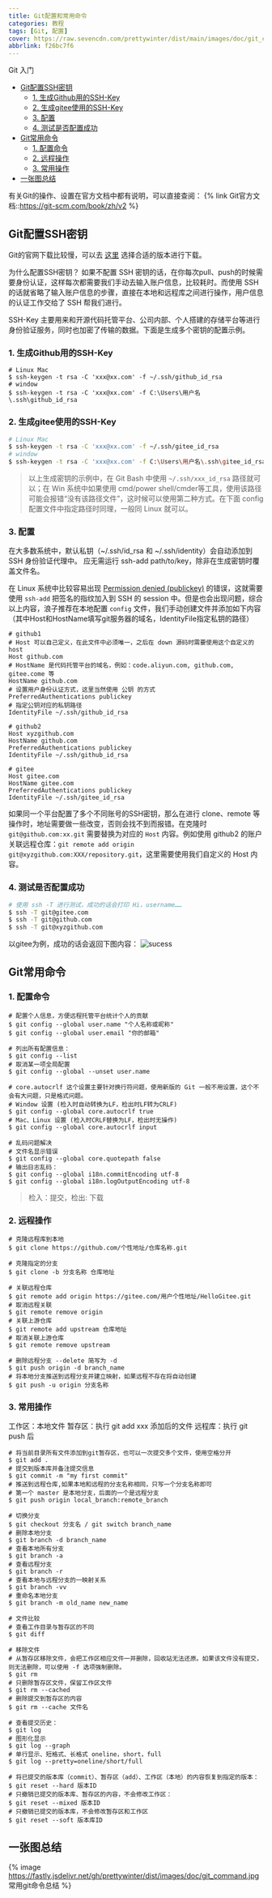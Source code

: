 ```yaml
---
title: Git配置和常用命令
categories: 教程
tags: [Git, 配置]
cover: https://raw.sevencdn.com/prettywinter/dist/main/images/doc/git_command.jpg
abbrlink: f26bc7f6
---
```


Git 入门

<!-- more -->

<!-- @import "[TOC]" {cmd="toc" depthFrom=2 depthTo=3 orderedList=true} -->

<!-- code_chunk_output -->

- [Git配置SSH密钥](#git配置ssh密钥)
  - [1. 生成Github用的SSH-Key](#1-生成github用的ssh-key)
  - [2. 生成gitee使用的SSH-Key](#2-生成gitee使用的ssh-key)
  - [3. 配置](#3-配置)
  - [4. 测试是否配置成功](#4-测试是否配置成功)
- [Git常用命令](#git常用命令)
  - [1. 配置命令](#1-配置命令)
  - [2. 远程操作](#2-远程操作)
  - [3. 常用操作](#3-常用操作)
- [一张图总结](#一张图总结)

<!-- /code_chunk_output -->

有关Git的操作、设置在官方文档中都有说明，可以直接查阅：
{% link Git官方文档::https://git-scm.com/book/zh/v2 %}

## Git配置SSH密钥

Git的官网下载比较慢，可以去 [这里](https://npm.taobao.org/mirrors/git-for-windows/) 选择合适的版本进行下载。

为什么配置SSH密钥？
如果不配置 SSH 密钥的话，在你每次pull、push的时候需要身份认证，这样每次都需要我们手动去输入账户信息，比较耗时。而使用 SSH 的话就省略了输入账户信息的步骤，直接在本地和远程库之间进行操作，用户信息的认证工作交给了 SSH 帮我们进行。

SSH-Key 主要用来和开源代码托管平台、公司内部、个人搭建的存储平台等进行身份验证服务，同时也加密了传输的数据。下面是生成多个密钥的配置示例。

### 1. 生成Github用的SSH-Key

```shell
# Linux Mac
$ ssh-keygen -t rsa -C 'xxx@xx.com' -f ~/.ssh/github_id_rsa
# window
$ ssh-keygen -t rsa -C 'xxx@xx.com' -f C:\Users\用户名\.ssh\github_id_rsa
```

### 2. 生成gitee使用的SSH-Key

```bash
# Linux Mac
$ ssh-keygen -t rsa -C 'xxx@xx.com' -f ~/.ssh/gitee_id_rsa
# window
$ ssh-keygen -t rsa -C 'xxx@xx.com' -f C:\Users\用户名\.ssh\gitee_id_rsa
```

> 以上生成密钥的示例中，在 Git Bash 中使用 `~/.ssh/xxx_id_rsa` 路径就可以；在 Win 系统中如果使用 cmd/power shell/cmder等工具，使用该路径可能会报错“没有该路径文件”，这时候可以使用第二种方式。在下面 config 配置文件中指定路径时同理，一般同 Linux 就可以。

### 3. 配置

在大多数系统中，默认私钥（~/.ssh/id_rsa 和 ~/.ssh/identity）会自动添加到 SSH 身份验证代理中。 应无需运行 ssh-add path/to/key，除非在生成密钥时覆盖文件名。

在 Linux 系统中比较容易出现 [Permission denied (publickey)](https://docs.github.com/cn/authentication/troubleshooting-ssh/error-permission-denied-publickey) 的错误，这就需要使用 `ssh-add` 把签名的指纹加入到 SSH 的 session 中。但是也会出现问题，综合以上内容，浪子推荐在本地配置 `config` 文件，我们手动创建文件并添加如下内容（其中Host和HostName填写git服务器的域名，IdentityFile指定私钥的路径）

```bash{.line-numbers}
# github1
# Host 可以自己定义，在此文件中必须唯一，之后在 down 源码时需要使用这个自定义的 host
Host github.com
# HostName 是代码托管平台的域名，例如：code.aliyun.com, github.com, gitee.come 等
HostName github.com
# 设置用户身份认证方式，这里当然使用 公钥 的方式
PreferredAuthentications publickey
# 指定公钥对应的私钥路径
IdentityFile ~/.ssh/github_id_rsa

# github2
Host xyzgithub.com
HostName github.com
PreferredAuthentications publickey
IdentityFile ~/.ssh/github_id_rsa

# gitee
Host gitee.com
HostName gitee.com
PreferredAuthentications publickey
IdentityFile ~/.ssh/gitee_id_rsa
```

如果同一个平台配置了多个不同账号的SSH密钥，那么在进行 clone、remote 等操作时，地址需要做一些改变，否则会找不到而报错。在克隆时 `git@github.com:xx.git` 需要替换为对应的 `Host` 内容。例如使用 github2 的账户关联远程仓库：`git remote add origin git@xyzgithub.com:XXX/repository.git`，这里需要使用我们自定义的 Host 内容。

### 4. 测试是否配置成功

```bash
# 使用 ssh -T 进行测试，成功的话会打印 Hi，username……
$ ssh -T git@gitee.com
$ ssh -T git@github.com
$ ssh -T git@xyzgithub.com
```

以gitee为例，成功的话会返回下图内容：
![sucess](https://images.gitee.com/uploads/images/2018/0814/170837_4c5ef029_551147.png)

## Git常用命令

### 1. 配置命令

```bash{.line-numbers}
# 配置个人信息，方便远程托管平台统计个人的贡献
$ git config --global user.name "个人名称或昵称"
$ git config --global user.email "你的邮箱"

# 列出所有配置信息：
$ git config --list
# 取消某一项全局配置
$ git config --global --unset user.name

# core.autocrlf 这个设置主要针对换行符问题，使用新版的 Git 一般不用设置，这个不会有大问题，只是格式问题。
# Window 设置 (检入时自动转换为LF，检出时LF转为CRLF)
$ git config --global core.autocrlf true
# Mac、Linux 设置 (检入时CRLF替换为LF，检出时无操作)
$ git config --global core.autocrlf input

# 乱码问题解决
# 文件名显示错误
$ git config --global core.quotepath false
# 输出日志乱码：
$ git config --global i18n.commitEncoding utf-8
$ git config --global i18n.logOutputEncoding utf-8
```

> 检入：提交，检出: 下载

### 2. 远程操作

```bash{.line-numbers}
# 克隆远程库到本地
$ git clone https://github.com/个性地址/仓库名称.git

# 克隆指定的分支
$ git clone -b 分支名称 仓库地址

# 关联远程仓库
$ git remote add origin https://gitee.com/用户个性地址/HelloGitee.git
# 取消远程关联
$ git remote remove origin
# 关联上游仓库
$ git remote add upstream 仓库地址
# 取消关联上游仓库
$ git remote remove upstream

# 删除远程分支 --delete 简写为 -d
$ git push origin -d branch_name
# 将本地分支推送到远程分支并建立映射，如果远程不存在将自动创建
$ git push -u origin 分支名称
```

### 3. 常用操作

工作区：本地文件
暂存区：执行 git add xxx 添加后的文件
远程库：执行 git push 后

```bash{.line-numbers}
# 将当前目录所有文件添加到git暂存区，也可以一次提交多个文件，使用空格分开
$ git add .
# 提交到版本库并备注提交信息
$ git commit -m "my first commit" 
# 推送到远程仓库,如果本地和远程的分支名称相同，只写一个分支名称即可
# 第一个 master 是本地分支，后面的一个是远程分支
$ git push origin local_branch:remote_branch

# 切换分支
$ git checkout 分支名 / git switch branch_name
# 删除本地分支
$ git branch -d branch_name
# 查看本地所有分支
$ git branch -a
# 查看远程分支
$ git branch -r
# 查看本地与远程分支的一映射关系
$ git branch -vv
# 重命名本地分支
$ git branch -m old_name new_name

# 文件比较
# 查看工作目录与暂存区的不同
$ git diff

# 移除文件
# 从暂存区移除文件，会把工作区相应文件一并删除，回收站无法还原。如果该文件没有提交，则无法删除，可以使用 -f 选项强制删除。
$ git rm
# 只删除暂存区文件，保留工作区文件            
$ git rm --cached  
# 删除提交到暂存区的内容
$ git rm --cache 文件名

# 查看提交历史：
$ git log
# 图形化显示
$ git log --graph 
# 单行显示、短格式、长格式 oneline，short，full
$ git log --pretty=oneline/short/full

# 将已提交的版本库（commit）、暂存区（add）、工作区（本地）的内容恢复到指定的版本：
$ git reset --hard 版本ID
# 只撤销已提交的版本库、暂存区的内容，不会修改工作区：
$ git reset --mixed 版本ID
# 只撤销已提交的版本库，不会修改暂存区和工作区
$ git reset --soft 版本库ID
```

## 一张图总结

{% image https://fastly.jsdelivr.net/gh/prettywinter/dist/images/doc/git_command.jpg 常用git命令总结 %}
<!-- ![git命令总结](https://fastly.jsdelivr.net/gh/prettywinter/dist/images/doc/git_command.jpg "git命令总结") -->
